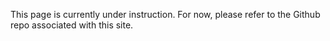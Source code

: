 This page is currently under instruction. For now, please refer to the Github repo associated with this site.
